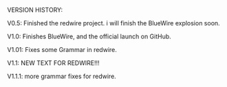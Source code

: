 VERSION HISTORY:

V0.5:
Finished the redwire project. i will finish the BlueWire explosion soon.


V1.0:
Finishes BlueWire, and the official launch on GitHub.


V1.01:
Fixes some Grammar in redwire.


V1.1:
NEW TEXT FOR REDWIRE!!!


V1.1.1:
more grammar fixes for redwire.
